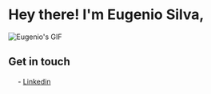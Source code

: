 # Hey there! I'm Eugenio Silva,

![Eugenio's GIF](https://i.giphy.com/BpGWitbFZflfSUYuZ9.webp)

## Get in touch
<img src="https://content.linkedin.com/content/dam/me/brand/en-us/brand-home/logos/In-Blue-Logo.png.original.png" width="15" height="15"> -  [Linkedin](https://www.linkedin.com/in/eugenioduartesilva/) 

<!--
**eugenioduarte/eugenioduarte** is a ✨ _special_ ✨ repository because its `README.md` (this file) appears on your GitHub profile.
![Anurag's GitHub stats](https://github-readme-stats.vercel.app/api?username=eugenioduarte&show_icons=true&theme=vision-friendly-dark)
<br>
[![Top Langs](https://github-readme-stats.vercel.app/api/top-langs/?username=eugenioduarte&layout=compact&text_color=daf7dc&bg_color=151515)](https://github.com/eugenioduarte/github-readme-stats)
